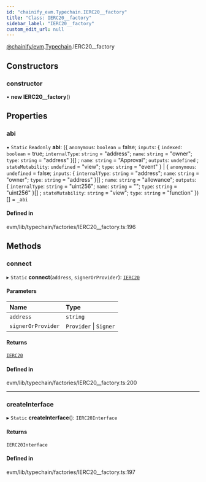 ```yaml
---
id: "chainify_evm.Typechain.IERC20__factory"
title: "Class: IERC20__factory"
sidebar_label: "IERC20__factory"
custom_edit_url: null
---
```


[@chainify/evm](../modules/chainify_evm.md).[Typechain](../namespaces/chainify_evm.Typechain.md).IERC20__factory

## Constructors

### constructor

• **new IERC20__factory**()

## Properties

### abi

▪ `Static` `Readonly` **abi**: ({ `anonymous`: `boolean` = false; `inputs`: { `indexed`: `boolean` = true; `internalType`: `string` = "address"; `name`: `string` = "owner"; `type`: `string` = "address" }[] ; `name`: `string` = "Approval"; `outputs`: `undefined` ; `stateMutability`: `undefined` = "view"; `type`: `string` = "event" } \| { `anonymous`: `undefined` = false; `inputs`: { `internalType`: `string` = "address"; `name`: `string` = "owner"; `type`: `string` = "address" }[] ; `name`: `string` = "allowance"; `outputs`: { `internalType`: `string` = "uint256"; `name`: `string` = ""; `type`: `string` = "uint256" }[] ; `stateMutability`: `string` = "view"; `type`: `string` = "function" })[] = `_abi`

#### Defined in

evm/lib/typechain/factories/IERC20__factory.ts:196

## Methods

### connect

▸ `Static` **connect**(`address`, `signerOrProvider`): [`IERC20`](../interfaces/chainify_evm.Typechain.IERC20.md)

#### Parameters

| Name | Type |
| :------ | :------ |
| `address` | `string` |
| `signerOrProvider` | `Provider` \| `Signer` |

#### Returns

[`IERC20`](../interfaces/chainify_evm.Typechain.IERC20.md)

#### Defined in

evm/lib/typechain/factories/IERC20__factory.ts:200

___

### createInterface

▸ `Static` **createInterface**(): `IERC20Interface`

#### Returns

`IERC20Interface`

#### Defined in

evm/lib/typechain/factories/IERC20__factory.ts:197

